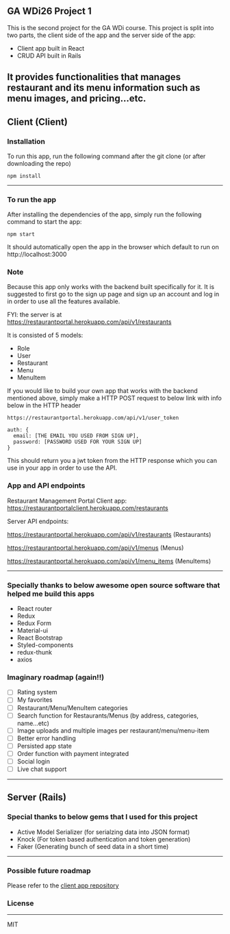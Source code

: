 ## GA WDi26 Project 1
This is the second project for the GA WDi course. This project is split into two parts, the client side of the app and the server side of the app:
- Client app built in React  
- CRUD API built in Rails

It provides functionalities that manages restaurant and its menu information such as menu images, and pricing...etc.
---

## Client (Client)

### Installation
To run this app, run the following command after the git clone (or after downloading the repo)

```
npm install
```
---

### To run the app
After installing the dependencies of the app, simply run the following command to start the app:

```
npm start
```
It should automatically open the app in the browser which default to run on http://localhost:3000


### Note
Because this app only works with the backend built specifically for it. It is suggested to first go to the sign up page and sign up an account and log in in order to use all the features available.

FYI: the server is at https://restaurantportal.herokuapp.com/api/v1/restaurants

It is consisted of 5 models:
- Role
- User
- Restaurant
- Menu
- MenuItem

If you would like to build your own app that works with the backend mentioned above, simply make a HTTP POST request to below link with info below in the HTTP header

`https://restaurantportal.herokuapp.com/api/v1/user_token`

```
auth: {
  email: [THE EMAIL YOU USED FROM SIGN UP],
  password: [PASSWORD USED FOR YOUR SIGN UP]
}
```

This should return you a jwt token from the HTTP response which you can use in your app in order to use the API.

### App and API endpoints
Restaurant Management Portal
Client app: https://restaurantportalclient.herokuapp.com/restaurants

Server API endpoints:

https://restaurantportal.herokuapp.com/api/v1/restaurants
(Restaurants)

https://restaurantportal.herokuapp.com/api/v1/menus
(Menus)

https://restaurantportal.herokuapp.com/api/v1/menu_items
(MenuItems)

---

### Specially thanks to below awesome open source software that helped me build this apps
- React router
- Redux
- Redux Form
- Material-ui
- React Bootstrap
- Styled-components
- redux-thunk
- axios

### Imaginary roadmap (again!!)
- [ ] Rating system
- [ ] My favorites
- [ ] Restaurant/Menu/MenuItem categories
- [ ] Search function for Restaurants/Menus (by address, categories, name...etc)
- [ ] Image uploads and multiple images per restaurant/menu/menu-item
- [ ] Better error handling
- [ ] Persisted app state
- [ ] Order function with payment integrated
- [ ] Social login
- [ ] Live chat support
---

## Server (Rails)
### Special thanks to below gems that I used for this project
- Active Model Serializer (for serialzing data into JSON format)
- Knock (For token based authentication and token generation)
- Faker (Generating bunch of seed data in a short time)

---

### Possible future roadmap
Please refer to the [client app repository](#client)

### License
---
MIT
